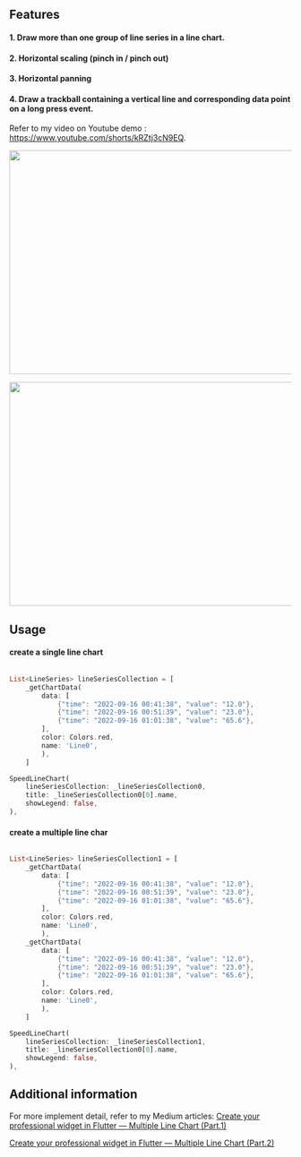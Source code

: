 <!-- 
This README describes the package. If you publish this package to pub.dev,
this README's contents appear on the landing page for your package.

For information about how to write a good package README, see the guide for
[writing package pages](https://dart.dev/guides/libraries/writing-package-pages). 

For general information about developing packages, see the Dart guide for
[creating packages](https://dart.dev/guides/libraries/create-library-packages)
and the Flutter guide for
[developing packages and plugins](https://flutter.dev/developing-packages). 
-->

## Features

<h4 align="left">
1. Draw more than one group of line series in a line chart.
</h4>
<h4 align="left">
2. Horizontal scaling (pinch in / pinch out)
</h4>
<h4 align="left">
3. Horizontal panning
</h4>
<h4 align="left">
4. Draw a trackball containing a vertical line and corresponding data point on a long press event.
</h4>

Refer to my video on Youtube demo : https://www.youtube.com/shorts/kRZtj3cN9EQ.

<p align="center">
 <img src="https://cdn-images-1.medium.com/max/1600/1*yzVR8Yj3C0LKBJ_9mKvi4w.png" width="600" height="400">  
</p>
<p align="center">
 <img src="https://cdn-images-1.medium.com/max/1600/1*-jyZKMlJm81FYnCtYzy6BQ.png" width="600" height="400">  
</p>


## Usage

<h4 align="left">
create a single line chart
</h4>

```dart

List<LineSeries> lineSeriesCollection = [
    _getChartData(
        data: [
            {"time": "2022-09-16 00:41:38", "value": "12.0"},
            {"time": "2022-09-16 00:51:39", "value": "23.0"},
            {"time": "2022-09-16 01:01:38", "value": "65.6"},
        ],
        color: Colors.red,
        name: 'Line0',
        ),
    ]

SpeedLineChart(
    lineSeriesCollection: _lineSeriesCollection0,
    title: _lineSeriesCollection0[0].name,
    showLegend: false,
),
```


<h4 align="left">
create a multiple line char
</h4>

```dart

List<LineSeries> lineSeriesCollection1 = [
    _getChartData(
        data: [
            {"time": "2022-09-16 00:41:38", "value": "12.0"},
            {"time": "2022-09-16 00:51:39", "value": "23.0"},
            {"time": "2022-09-16 01:01:38", "value": "65.6"},
        ],
        color: Colors.red,
        name: 'Line0',
        ),
    _getChartData(
        data: [
            {"time": "2022-09-16 00:41:38", "value": "12.0"},
            {"time": "2022-09-16 00:51:39", "value": "23.0"},
            {"time": "2022-09-16 01:01:38", "value": "65.6"},
        ],
        color: Colors.red,
        name: 'Line0',
        ),
    ]

SpeedLineChart(
    lineSeriesCollection: _lineSeriesCollection1,
    title: _lineSeriesCollection0[0].name,
    showLegend: false,
),
```

## Additional information

For more implement detail, refer to my Medium articles: 
[Create your professional widget in Flutter — Multiple Line Chart (Part.1)](https://medium.com/@henryliang3027/create-your-professional-widget-in-flutter-multiple-line-chart-part-1-7ad201c76899)

[Create your professional widget in Flutter — Multiple Line Chart (Part.2)](https://medium.com/@henryliang3027/create-your-professional-widget-in-flutter-multiple-line-chart-part-2-8590dd683ccf)

